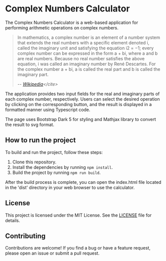 # Complex Numbers Calculator

The Complex Numbers Calculator is a web-based application for performing arithmetic operations on complex numbers. 

> In mathematics, a complex number is an element of a number system that extends the real numbers with a specific element denoted i, called the imaginary unit and satisfying the equation i2 = −1; every complex number can be expressed in the form a + bi, where a and b are real numbers. Because no real number satisfies the above equation, i was called an imaginary number by René Descartes. For the complex number a + bi, a is called the real part and b is called the imaginary part.
>
> -- <cite>[Wikipedia]("https://en.wikipedia.org/wiki/Complex_number")</cite>

The application provides two input fields for the real and imaginary parts of each complex number, respectively. Users can select the desired operation by clicking on the corresponding button, and the result is displayed in a formatted manner using Typescript code.

The page uses Bootstrap Dark 5 for styling and Mathjax library to convert the result to svg format.

## How to run the project
To build and run the project, follow these steps:

1. Clone this repository.
2. Install the dependencies by running `npm install`.
3. Build the project by running `npm run build`.

After the build process is complete, you can open the index.html file located in the 'dist' directory in your web browser to use the calculator.

## License
This project is licensed under the MIT License. See the [LICENSE](./LICENSE) file for details.

## Contributing
Contributions are welcome! If you find a bug or have a feature request, please open an issue or submit a pull request.

